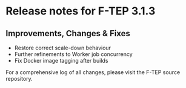 # Release notes for F-TEP 3.1.3

## Improvements, Changes &amp; Fixes

* Restore correct scale-down behaviour
* Further refinements to Worker job concurrency
* Fix Docker image tagging after builds

For a comprehensive log of all changes, please visit the F-TEP source
repository.
